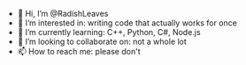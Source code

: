 - 👋 Hi, I’m @RadishLeaves
- 👀 I’m interested in: writing code that actually works for once
- 🌱 I’m currently learning: C++, Python, C#, Node.js
- 💞️ I’m looking to collaborate on: not a whole lot
- 📫 How to reach me: please don't

<!---
RadishLeaves/RadishLeaves is a ✨ special ✨ repository because its `README.md` (this file) appears on your GitHub profile.
You can click the Preview link to take a look at your changes.
--->
